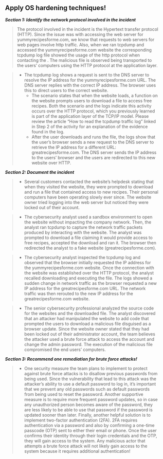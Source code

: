 <h2>Apply OS hardening techniques!</h2>

***Section 1: Identify the network protocol involved in the incident***

> The protocol involved in the incident is the Hypertext transfer protocol (HTTP). Since the issue was with accessing the web server for yummyrecipesforme.com, we know that requests to web servers for web pages involve http traffic. Also, when we ran tcpdump and accessed the yummyrecipesforme.com website the corresponding tcpdump log file showed the usage of the http protocol when contacting the . The malicious file is observed being transported to the users’ computers using the HTTP protocol at the application layer.

 

> - The tcpdump log shows a request is sent to the DNS server to resolve the IP address for the yummyrecipesforme.com URL. The DNS server replies with the correct IP address. The browser uses this to direct users to the correct website. 
>	- The scenario states that when the website loads, a function on the website prompts users to download a file to access free recipes. Both the scenario and the logs indicate this activity occurs over the HTTP protocol, which you previously learned is part of the application layer of the TCP/IP model. Please review the article “How to read the tcpdump traffic log” linked in Step 2 of the activity for an explanation of the evidence found in the log.
>	- After the user downloads and runs the file, the logs show that the user’s browser sends a new request to the DNS server to retrieve the IP address for a different URL: greatrecipesforme.com. The DNS server sends the IP address to the users’ browser and the users are redirected to this new website over HTTP.

***Section 2: Document the incident***

> - Several customers contacted the website’s helpdesk stating that when they visited the website, they were prompted to download and run a file that contained access to new recipes. Their personal computers have been operating slowly ever since. The website owner tried logging into the web server but noticed they were locked out of their account.

> - The cybersecurity analyst used a sandbox environment to open the website without impacting the company network. Then, the analyst ran tcpdump to capture the network traffic packets produced by interacting with the website. The analyst was prompted to download a file claiming it would provide access to free recipes, accepted the download and ran it. The browser then redirected the analyst to a fake website (greatrecipesforme.com). 

> - The cybersecurity analyst inspected the tcpdump log and observed that the browser initially requested the IP address for the yummyrecipesforme.com website. Once the connection with the website was established over the HTTP protocol, the analyst recalled downloading and executing the file. The logs showed a sudden change in network traffic as the browser requested a new IP address for the greatrecipesforme.com URL. The network traffic was then rerouted to the new IP address for the greatrecipesforme.com website. 

> - The senior cybersecurity professional analyzed the source code for the websites and the downloaded file. The analyst discovered that an attacker had manipulated the website to add code that prompted the users to download a malicious file disguised as a browser update. Since the website owner stated that they had been locked out of their administrator account, the team believes the attacker used a brute force attack to access the account and change the admin password. The execution of the malicious file compromised the end users’ computers. 

***Section 3: Recommend one remediation for brute force attacks!***

> - One security measure the team plans to implement to protect against brute force attacks is to disallow previous passwords from being used. Since the vulnerability that lead to this attack was the attacker’s ability to use a default password to log in, it’s important that we prevent any old passwords such as default passwords from being used to reset the password. Another supportive measure is to require more frequent password updates, so in case any unauthorized person becomes aware of the password, they are less likely to be able to use that password if the password is updated sooner than later. Finally, another helpful solution is to implement two-factor authentication (2FA). 2FA requires authentication via a password and also by confirming a one-time passcode (OTP) sent to either their email or phone. Once the user confirms their identity through their login credentials and the OTP, they will gain access to the system. Any malicious actor that attempts a brute force attack will not likely gain access to the system because it requires additional authentication!
